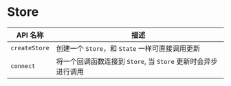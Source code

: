 # Store

| API 名称      | 描述                                                          |
| ------------- | ------------------------------------------------------------- |
| `createStore` | 创建一个 `Store`，和 `State` 一样可直接调用更新               |
| `connect`     | 将一个回调函数连接到 `Store`, 当 `Store` 更新时会异步进行调用 |
